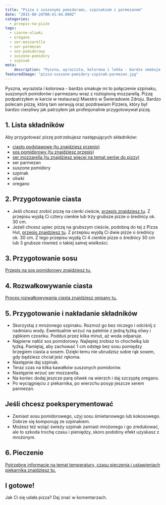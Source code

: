 ```yaml
---
title: "Pizza z suszonymi pomidorami, szpinakiem i parmezanem"
date: "2015-08-24T08:41:44.000Z"
categories: 
  - przepis-na-pizze
tags: 
  - czarne-oliwki
  - oregano
  - ser-mozzarella
  - ser-parmezan
  - sos-pomidorowy
  - suszone-pomidory
  - szpinak
meta: 
    description: "Pyszna, wyrazista, kolorowa i lekka - bardzo smakuje mi to połączenie szpinaku, suszonych pomidorów i parmezanu wraz z roztopioną mozzarellą."
featuredImage: "pizza-suszone-pomidory-szpinak-parmezan.jpg"
---
```


Pyszna, wyrazista i kolorowa - bardzo smakuje mi to połączenie szpinaku, suszonych pomidorów i parmezanu wraz z roztopioną mozzarellą. Pizzę podpatrzyłem w karcie w restauracji Maestro w Świeradowie Zdroju. Bardzo polecam pizzę, którą tam serwują oraz pozdrawiam Pizzera, który był bardzo cierpliwy jak patrzyłem jak profesjonalnie przygotowywał pizzę.

## 1\. Lista składników

Aby przygotować pizzę potrzebujesz następujących składników:

- <a title="Przepis na ciasto podstawowe" href="/przepis-na-ciasto-na-pizze/">ciasto podstawowe (tu znajdziesz przepis)</a>
- <a title="Przepis na sos pomidorowy" href="/sos-pomidorowy/">sos pomidorowy (tu znajdziesz przepis)</a>
- <a title="Ser do pizzy" href="/jaki-ser-wybrac-do-pizzy/">ser mozzarella (tu znajdziesz więcej na temat serów do pizzy)</a>
- ser parmezan
- suszone pomidory
- szpinak
- oliwki
- oregano

## 2\. Przygotowanie ciasta

- Jeśli chcesz zrobić pizzę na cienki cieście, <a title="Przepis na ciasto podstawowe" href="/przepis-na-ciasto-na-pizze/">przepis znajdziesz tu</a>. Z przepisu wyjdą Ci cztery cienkie lub trzy grubsze pizze o średnicy ok. 30 cm.
- Jeżeli chcesz upiec pizzę na grubszym cieście, podobną do tej z Pizza Hut, <a title="Przepis na pizzę na grubym cieście" href="/jak-zrobic-ciasto-na-pizze-jak-w-pizza-hut/">przepis znajdziesz tu</a>. Z przepisu wyjdą Ci dwie pizze o średnicy ok. 30 cm. Z tego przepisu wyjdą Ci 4 cienkie pizze o średnicy 30 cm lub 3 grubsze również o takiej samej wielkości.

## 3\. Przygotowanie sosu

<a title="Przepis na sos pomidorowy" href="/sos-pomidorowy/">Przepis na sos pomidorowy znajdziesz tu.</a>

## 4\. Rozwałkowywanie ciasta

<a title="Rozwałkowywanie ciasta" href="/jak-walkowac-ciasto-pizzy/">Proces rozwałkowywania ciasta znajdziesz opisany tu.</a>

## 5\. Przygotowanie i nakładanie składników

- Skorzystaj z mrożonego szpinaku. Rozmoź go bez niczego i odciśnij z nadmiaru wody. Ewentualnie wrzuć na patelnie z jedną łyżką oliwy i ząbkiem czosnku. Podduś przez kilka minut, aż woda odparuje.
- Najpierw nałóż sos pomidorowy. Najlepiej zrobisz to chochelką lub łyżką. Pamiętaj, aby zachować 1 cm odstęp bez sosu pomiędzy brzegiem ciasta a sosem. Dzięki temu nie ubrudzisz sobie rąk sosem, gdy będziesz chciał jeść rękoma.
- Następnie daj szpinak.
- Teraz czas na kilka kawałków suszonych pomidorów.
- Następnie wrzuć ser mozzarella.
- Na koniec dodaj jeszcze parę oliwek na wierzch i daj szczyptę oregano.
- Po wyciągnięciu z piekarnika, po wierzchu posyp jeszcze serem parmezan.

## Jeśli chcesz poeksperymentować

- Zamiast sosu pomidorowego, użyj sosu śmietanowego lub kokosowego. Dobrze się komponują ze szpinakiem.
- Możesz też wziąć świeży szpinak zamiast mrożonego i go zredukować, ale to szkoda trochę czasu i pieniędzy, skoro podobny efekt uzyskasz z mrożonym.

## 6\. Pieczenie

<a title="Jak ustawić piekarnik do pieczenia pizzy" href="/jak-ustawic-piekarnik-pieczenia-pizzy/">Potrzebne informacje na temat temperatury, czasu pieczenia i ustawieniach piekarnika znajdziesz tu.</a>

## I gotowe!

Jak Ci się udała pizza? Daj znać w komentarzach.
